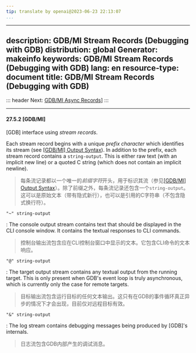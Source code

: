 ```yaml
---
tip: translate by openai@2023-06-23 22:13:07
...
```

---
description: GDB/MI Stream Records (Debugging with GDB)
distribution: global
Generator: makeinfo
keywords: GDB/MI Stream Records (Debugging with GDB)
lang: en
resource-type: document
title: GDB/MI Stream Records (Debugging with GDB)
---
::: header
Next: [GDB/MI Async Records](GDB_002fMI-Async-Records.html#GDB_002fMI-Async-Records)]
:::

---

#### 27.5.2 [GDB/MI]

[GDB] interface using *stream records*.


Each stream record begins with a unique *prefix character* which identifies its stream (see [[GDB/MI] Output Syntax](GDB_002fMI-Output-Syntax.html#GDB_002fMI-Output-Syntax)). In addition to the prefix, each stream record contains a `string-output`. This is either raw text (with an implicit new line) or a quoted C string (which does not contain an implicit newline).

> 每条流记录都以一个唯一的*前缀字符*开头，用于标识其流（参见[[GDB/MI] Output Syntax](GDB_002fMI-Output-Syntax.html#GDB_002fMI-Output-Syntax)）。除了前缀之外，每条流记录还包含一个`string-output`。这可以是原始文本（带有隐式新行），也可以是引用的C字符串（不包含隐式换行符）。

`"~" string-output`


:   The console output stream contains text that should be displayed in the CLI console window. It contains the textual responses to CLI commands.

> 控制台输出流包含应在CLI控制台窗口中显示的文本。它包含CLI命令的文本响应。

`"@" string-output`


:   The target output stream contains any textual output from the running target. This is only present when GDB's event loop is truly asynchronous, which is currently only the case for remote targets.

> 目标输出流包含运行目标的任何文本输出。这只有在GDB的事件循环真正异步的情况下才会出现，目前仅对远程目标有效。

`"&" string-output`


:   The log stream contains debugging messages being produced by [GDB]'s internals.

> 日志流包含GDB内部产生的调试消息。
